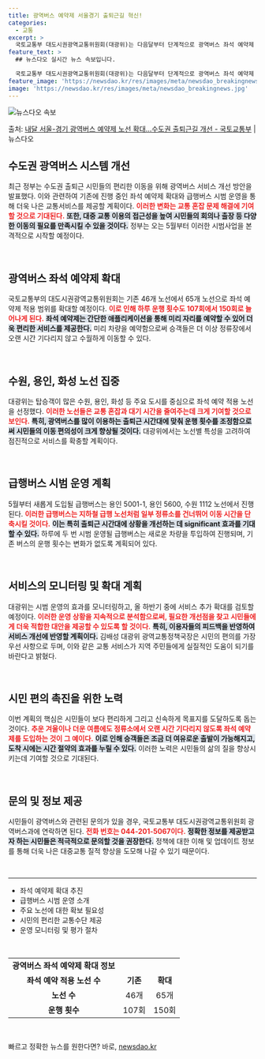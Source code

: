 ```yaml
---
title: 광역버스 예약제 서울경기 출퇴근길 혁신!
categories:
  - 교통
excerpt: >
  국토교통부 대도시권광역교통위원회(대광위)는 다음달부터 단계적으로 광역버스 좌석 예약제 확대와 급행화 시범사업…
feature_text: >
  ## 뉴스다오 실시간 뉴스 속보입니다.

  국토교통부 대도시권광역교통위원회(대광위)는 다음달부터 단계적으로 광역버스 좌석 예약제 확대와 급행화 시범사업…
feature_image: 'https://newsdao.kr/res/images/meta/newsdao_breakingnews.jpg'
image: 'https://newsdao.kr/res/images/meta/newsdao_breakingnews.jpg'
---
```


![뉴스다오 속보](https://newsdao.kr/res/images/meta/newsdao_breakingnews.jpg)

<p>출처: <a href="https://newsdao.kr/3337" rel="dofollow">내달 서울-경기 광역버스 예약제 노선 확대…수도권 출퇴근길 개선 - 국토교통부</a> | 뉴스다오</p>

<h2 data-ke-size="size26">수도권 광역버스 시스템 개선</h2>

<p data-ke-size="size16">최근 정부는 수도권 출퇴근 시민들의 편리한 이동을 위해 광역버스 서비스 개선 방안을 발표했다. 이와 관련하여 기존에 진행 중인 좌석 예약제 확대와 급행버스 시범 운영을 통해 더욱 나은 교통서비스를 제공할 계획이다. <b><span style="color: #ee2323;">이러한 변화는 교통 혼잡 문제 해결에 기여할 것으로 기대된다.</span></b> <b><span style="background-color: #21538527;">또한, 대중 교통 이용의 접근성을 높여 시민들의 회의나 출장 등 다양한 이동의 필요를 만족시킬 수 있을 것이다.</span></b> 정부는 오는 5월부터 이러한 시범사업을 본격적으로 시작할 예정이다.</p>

<p data-ke-size="size16">&nbsp;</p>

<h2 data-ke-size="size26">광역버스 좌석 예약제 확대</h2>

<p data-ke-size="size16">국토교통부의 대도시권광역교통위원회는 기존 46개 노선에서 65개 노선으로 좌석 예약제 적용 범위를 확대할 예정이다. <b><span style="color: #ee2323;">이로 인해 하루 운행 횟수도 107회에서 150회로 늘어나게 된다.</span></b> <b><span style="background-color: #21538527;">좌석 예약제는 간단한 애플리케이션을 통해 미리 자리를 예약할 수 있어 더욱 편리한 서비스를 제공한다.</span></b> 미리 차량을 예약함으로써 승객들은 더 이상 정류장에서 오랜 시간 기다리지 않고 수월하게 이동할 수 있다.</p>

<p data-ke-size="size16">&nbsp;</p>

<h2 data-ke-size="size26">수원, 용인, 화성 노선 집중</h2>

<p data-ke-size="size16">대광위는 탑승객이 많은 수원, 용인, 화성 등 주요 도시를 중심으로 좌석 예약 적용 노선을 선정했다. <b><span style="color: #ee2323;">이러한 노선들은 교통 혼잡과 대기 시간을 줄여주는데 크게 기여할 것으로 보인다.</span></b> <b><span style="background-color: #21538527;">특히, 광역버스를 많이 이용하는 출퇴근 시간대에 맞춰 운행 횟수를 조정함으로써 시민들의 이동 편의성이 크게 향상될 것이다.</span></b> 대광위에서는 노선별 특성을 고려하여 점진적으로 서비스를 확충할 계획이다.</p>

<p data-ke-size="size16">&nbsp;</p>

<h2 data-ke-size="size26">급행버스 시범 운영 계획</h2>

<p data-ke-size="size16">5월부터 새롭게 도입될 급행버스는 용인 5001-1, 용인 5600, 수원 1112 노선에서 진행된다. <b><span style="color: #ee2323;">이러한 급행버스는 지하철 급행 노선처럼 일부 정류소를 건너뛰어 이동 시간을 단축시킬 것이다.</span></b> <b><span style="background-color: #21538527;">이는 특히 출퇴근 시간대에 상황을 개선하는 데 significant 효과를 기대할 수 있다.</span></b> 하루에 두 번 시범 운영될 급행버스는 새로운 차량을 투입하여 진행되며, 기존 버스의 운행 횟수는 변화가 없도록 계획되어 있다.</p>

<p data-ke-size="size16">&nbsp;</p>

<h2 data-ke-size="size26">서비스의 모니터링 및 확대 계획</h2>

<p data-ke-size="size16">대광위는 시범 운영의 효과를 모니터링하고, 올 하반기 중에 서비스 추가 확대를 검토할 예정이다. <b><span style="color: #ee2323;">이러한 운영 상황을 지속적으로 분석함으로써, 필요한 개선점을 찾고 시민들에게 더욱 적합한 대안을 제공할 수 있도록 할 것이다.</span></b> <b><span style="background-color: #21538527;">특히, 이용자들의 피드백을 반영하여 서비스 개선에 반영할 계획이다.</span></b> 김배성 대광위 광역교통정책국장은 시민의 편의를 가장 우선 사항으로 두며, 이와 같은 교통 서비스가 지역 주민들에게 실질적인 도움이 되기를 바란다고 밝혔다.</p>

<p data-ke-size="size16">&nbsp;</p>

<h2 data-ke-size="size26">시민 편의 촉진을 위한 노력</h2>

<p data-ke-size="size16">이번 계획의 핵심은 시민들이 보다 편리하게 그리고 신속하게 목표지를 도달하도록 돕는 것이다. <b><span style="color: #ee2323;">추운 겨울이나 더운 여름에도 정류소에서 오랜 시간 기다리지 않도록 좌석 예약제를 도입하는 것이 그 예이다.</span></b> <b><span style="background-color: #21538527;">이로 인해 승객들은 조금 더 여유로운 출발이 가능해지고, 도착 시에는 시간 절약의 효과를 누릴 수 있다.</span></b> 이러한 노력은 시민들의 삶의 질을 향상시키는데 기여할 것으로 기대된다.</p>

<p data-ke-size="size16">&nbsp;</p>

<h2 data-ke-size="size26">문의 및 정보 제공</h2>

<p data-ke-size="size16">시민들이 광역버스와 관련된 문의가 있을 경우, 국토교통부 대도시권광역교통위원회 광역버스과에 연락하면 된다. <b><span style="color: #ee2323;">전화 번호는 044-201-5067이다.</span></b> <b><span style="background-color: #21538527;">정확한 정보를 제공받고자 하는 시민들은 적극적으로 문의할 것을 권장한다.</span></b> 정책에 대한 이해 및 업데이트 정보를 통해 더욱 나은 대중교통 질적 향상을 도모해 나갈 수 있기 때문이다.</p>

<p data-ke-size="size16">&nbsp;</p>

<hr/>

<ul>
    <li>좌석 예약제 확대 추진</li>
    <li>급행버스 시범 운영 소개</li>
    <li>주요 노선에 대한 확보 필요성</li>
    <li>시민의 편리한 교통수단 제공</li>
    <li>운영 모니터링 및 평가 절차</li>
</ul> 

<p data-ke-size="size16">&nbsp;</p>

<table style="width: 100%;">
    <tbody>
        <tr>
            <td style="text-align: center; height: 17px;"><b>광역버스 좌석 예약제 확대 정보</b></td>
        </tr>
        <tr>
            <td style="text-align: center; height: 17px;"><b>좌석 예약 적용 노선 수</b></td>
            <td style="text-align: center; height: 17px;"><b>기존</b></td>
            <td style="text-align: center; height: 17px;"><b>확대</b></td>
        </tr>
        <tr>
            <td style="text-align: center; height: 17px;"><b>노선 수</b></td>
            <td style="text-align: center; height: 17px;">46개</td>
            <td style="text-align: center; height: 17px;">65개</td>
        </tr>
        <tr>
            <td style="text-align: center; height: 17px;"><b>운행 횟수</b></td>
            <td style="text-align: center; height: 17px;">107회</td>
            <td style="text-align: center; height: 17px;">150회</td>
        </tr>
    </tbody>
</table> 

<p data-ke-size="size16">&nbsp;</p> 

빠르고 정확한 뉴스를 원한다면? 바로, <a href="https://newsdao.kr" rel="dofollow">newsdao.kr</a>


